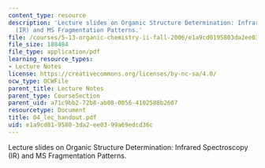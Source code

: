 ```yaml
---
content_type: resource
description: 'Lecture slides on Organic Structure Determination: Infrared Spectroscopy
  (IR) and MS Fragmentation Patterns.'
file: /courses/5-13-organic-chemistry-ii-fall-2006/e1a9cd0195803da2ee0399a69edcd36c_04_lec_handout.pdf
file_size: 188484
file_type: application/pdf
learning_resource_types:
- Lecture Notes
license: https://creativecommons.org/licenses/by-nc-sa/4.0/
ocw_type: OCWFile
parent_title: Lecture Notes
parent_type: CourseSection
parent_uid: a71c9bb2-72b8-ab08-0056-4102588b2607
resourcetype: Document
title: 04_lec_handout.pdf
uid: e1a9cd01-9580-3da2-ee03-99a69edcd36c
---
```

Lecture slides on Organic Structure Determination: Infrared Spectroscopy (IR) and MS Fragmentation Patterns.